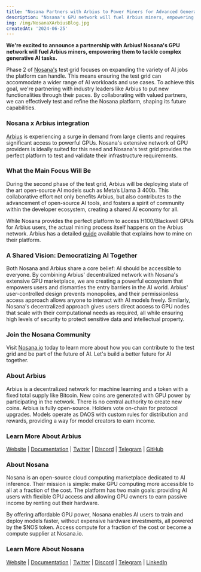 ```yaml
---
title: "Nosana Partners with Arbius to Power Miners for Advanced Generative AI"
description: "Nosana's GPU network will fuel Arbius miners, empowering them to tackle complex generative AI tasks."
img: /img/NosanaXArbiusBlog.jpg
createdAt: '2024-06-25'
---
```

__We're excited to announce a partnership with Arbius! Nosana's GPU network will fuel Arbius miners, empowering them to tackle complex generative AI tasks.__

Phase 2 of [Nosana's](https://nosana.io/) test grid focuses on expanding the variety of AI jobs the platform can handle. This means ensuring the test grid can accommodate a wider range of AI workloads and use cases. To achieve this goal, we're partnering with industry leaders like Arbius to put new functionalities through their paces. By collaborating with valued partners, we can effectively test and refine the Nosana platform, shaping its future capabilities.

### Nosana x Arbius integration
[Arbius](https://arbius.ai/) is experiencing a surge in demand from large clients and requires significant access to powerful GPUs. Nosana's extensive network of GPU providers is ideally suited for this need and Nosana's test grid provides the perfect platform to test and validate their infrastructure requirements.

### What the Main Focus Will Be
During the second phase of the test grid, Arbius will be deploying state of the art open-source AI models such as Meta’s Llama 3 400b. This collaborative effort not only benefits Arbius, but also contributes to the advancement of open-source AI tools, and fosters a spirit of community within the developer ecosystem, creating a shared AI economy for all.

While Nosana provides the perfect platform to access H100/Blackwell GPUs for Arbius users, the actual mining process itself happens on the Arbius network. Arbius has a detailed [guide](https://docs.arbius.ai/mining) available that explains how to mine on their platform.

### A Shared Vision: Democratizing AI Together
Both Nosana and Arbius share a core belief: AI should be accessible to everyone. By combining Arbius' decentralized network with Nosana's extensive GPU marketplace, we are creating a powerful ecosystem that empowers users and dismantles the entry barriers in the AI world. Arbius' user-controlled design prevents monopolies, and their permissionless access approach allows anyone to interact with AI models freely. Similarly, Nosana's decentralized approach gives users direct access to GPU nodes that scale with their computational needs as required, all while ensuring high levels of security to protect sensitive data and intellectual property.

### Join the Nosana Community
Visit [Nosana.io](http://Nosana.io) today to learn more about how you can contribute to the test grid and be part of the future of AI. Let's build a better future for AI together.

### About Arbius
Arbius is a decentralized network for machine learning and a token with a fixed total supply like Bitcoin. New coins are generated with GPU power by participating in the network. There is no central authority to create new coins. Arbius is fully open-source. Holders vote on-chain for protocol upgrades. Models operate as DAOS with custom rules for distribution and rewards, providing a way for model creators to earn income.

### Learn More About Arbius
[Website](https://arbius.ai) | [Documentation](https://docs.arbius.ai/) | [Twitter](https://x.com/arbius_ai) | [Discord](https://discord.com/invite/4sAu4WJRS6) | [Telegram](https://t.me/arbius_ai) | [GitHub](https://github.com/semperai/arbius) 

### About Nosana
Nosana is an open-source cloud computing marketplace dedicated to AI inference. Their mission is simple: make GPU computing more accessible to all at a fraction of the cost. The platform has two main goals: providing AI users with flexible GPU access and allowing GPU owners to earn passive income by renting out their hardware. 

By offering affordable GPU power, Nosana enables AI users to train and deploy models faster, without expensive hardware investments, all powered by the $NOS token. Access compute for a fraction of the cost or become a compute supplier at Nosana.io.

### Learn More About Nosana
[Website](https://nosana.io/) | [Documentation](https://docs.nosana.io/) | [Twitter](https://twitter.com/nosana_ai) | [Discord](https://discord.gg/nosana-ai) | [Telegram](https://t.me/NosanaCompute) | [LinkedIn](https://www.linkedin.com/company/nosana/)